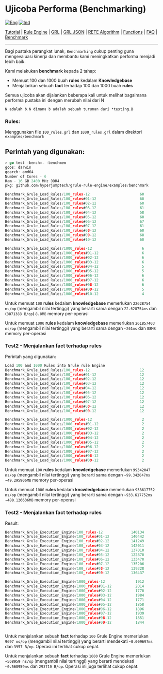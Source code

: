 # Ujicoba Performa (Benchmarking)

[![Eng](https://github.com/gosquared/flags/blob/master/flags/flags/flat/24/United-Kingdom.png?raw=true)](Benchmarking_en.md)
[![Ind](https://github.com/gosquared/flags/blob/master/flags/flags/flat/24/Indonesia.png?raw=true)](Benchmarking_id.md)

[Tutorial](Tutorial_id.md) | [Rule Engine](RuleEngine_id.md) | [GRL](GRL_id.md) | [GRL JSON](GRL_JSON_id.md) | [RETE Algorithm](RETE_id.md) | [Functions](Function_id.md) | [FAQ](FAQ_id.md) | [Benchmark](Benchmarking_id.md)

---

Bagi pustaka perangkat lunak, `Benchmarking` cukup penting guna mengevaluasi kinerja dan membantu kami meningkatkan performa menjadi lebih baik.

Kami melakukan __benchmark__ kepada 2 tahap:
* Memuat 100 dan 1000 buah __rules__ kedalam __Knowledgebase__
* Menjalankan sebuah __fact__ terhadap 100 dan 1000 buah __rules__

Semua ujicoba akan dijalankan beberapa kali untuk melihat bagaimana performa pustaka ini dengan merubah nilai dari N

`N adalah b.N dimana b adalah sebuah turunan dari *testing.B`

### Rules:
Menggunakan file `100_rules.grl` dan `1000_rules.grl` dalam direktori `examples/benchmark`

Perintah yang digunakan:
---
```go
> go test -bench=. -benchmem
goos: darwin
goarch: amd64
Number of Cores - 6
Ram - 16 GB 2400 MHz DDR4
pkg: github.com/hyperjumptech/grule-rule-engine/examples/benchmark

Benchmark_Grule_Load_Rules/100_rules-12                       60          20968700 ns/op         8871574 B/op     216554 allocs/op
Benchmark_Grule_Load_Rules/100_rules#01-12                    60          20800060 ns/op         8871255 B/op     216552 allocs/op
Benchmark_Grule_Load_Rules/100_rules#02-12                    60          21284699 ns/op         8871410 B/op     216553 allocs/op
Benchmark_Grule_Load_Rules/100_rules#03-12                    61          20414968 ns/op         8871317 B/op     216552 allocs/op
Benchmark_Grule_Load_Rules/100_rules#04-12                    58          20618596 ns/op         8871612 B/op     216554 allocs/op
Benchmark_Grule_Load_Rules/100_rules#05-12                    60          21217303 ns/op         8871294 B/op     216552 allocs/op
Benchmark_Grule_Load_Rules/100_rules#06-12                    67          21312189 ns/op         8871592 B/op     216554 allocs/op
Benchmark_Grule_Load_Rules/100_rules#07-12                    61          20592475 ns/op         8871213 B/op     216552 allocs/op
Benchmark_Grule_Load_Rules/100_rules#08-12                    60          22628754 ns/op         8871388 B/op     216553 allocs/op
Benchmark_Grule_Load_Rules/100_rules#09-12                    68          21192157 ns/op         8871223 B/op     216552 allocs/op
Benchmark_Grule_Load_Rules/100_rules#10-12                    60          21242572 ns/op         8871226 B/op     216552 allocs/op

Benchmark_Grule_Load_Rules/1000_rules-12                       6         209761389 ns/op        88641262 B/op    2141287 allocs/op
Benchmark_Grule_Load_Rules/1000_rules#01-12                    6         204268674 ns/op        88644670 B/op    2141304 allocs/op
Benchmark_Grule_Load_Rules/1000_rules#02-12                    6         210895687 ns/op        88639476 B/op    2141278 allocs/op
Benchmark_Grule_Load_Rules/1000_rules#03-12                    6         214102248 ns/op        88642209 B/op    2141293 allocs/op
Benchmark_Grule_Load_Rules/1000_rules#04-12                    5         268977045 ns/op        88639793 B/op    2141279 allocs/op
Benchmark_Grule_Load_Rules/1000_rules#05-12                    5         211837045 ns/op        88641822 B/op    2141289 allocs/op
Benchmark_Grule_Load_Rules/1000_rules#06-12                    6         221863753 ns/op        88642209 B/op    2141293 allocs/op
Benchmark_Grule_Load_Rules/1000_rules#07-12                    6         223676073 ns/op        88643585 B/op    2141299 allocs/op
Benchmark_Grule_Load_Rules/1000_rules#08-12                    6         224317362 ns/op        88643070 B/op    2141297 allocs/op
Benchmark_Grule_Load_Rules/1000_rules#09-12                    5         241930711 ns/op        88641422 B/op    2141289 allocs/op
Benchmark_Grule_Load_Rules/1000_rules#10-12                    4         261857403 ns/op        88637592 B/op    2141269 allocs/op

```

Untuk memuat `100` __rules__ kedalam __knowledgebase__ memerlukan `22628754 ns/op` (mengambil nilai tertinggi) yang berarti sama dengan `22.628754ms` dan (`8871388 B/op`) `8.8MB` memory per-operasi

Untuk memuat `1000` __rules__ kedalam __knowledgebase__ memerlukan `261857403 ns/op` (mengambil nilai tertinggi) yang berarti sama dengan `~261ms` dan `88MB` memory per-operasi

### Test2 - Menjalankan fact terhadap rules
Perintah yang digunakan: 
```go
Load 100 and 1000 Rules into Grule rule Engine
Benchmark_Grule_Load_Rules/100_rules-12                       12          96674568 ns/op        49297966 B/op     731119 allocs/op
Benchmark_Grule_Load_Rules/100_rules#01-12                    12          97915910 ns/op        49293839 B/op     731103 allocs/op
Benchmark_Grule_Load_Rules/100_rules#02-12                    12          97716674 ns/op        49293398 B/op     731129 allocs/op
Benchmark_Grule_Load_Rules/100_rules#03-12                    12          97227219 ns/op        49299542 B/op     731145 allocs/op
Benchmark_Grule_Load_Rules/100_rules#04-12                    12          99342047 ns/op        49295906 B/op     731131 allocs/op
Benchmark_Grule_Load_Rules/100_rules#05-12                    12          98636912 ns/op        49297570 B/op     731228 allocs/op
Benchmark_Grule_Load_Rules/100_rules#06-12                    12          98414282 ns/op        49297168 B/op     731122 allocs/op
Benchmark_Grule_Load_Rules/100_rules#07-12                    12          97733003 ns/op        49299440 B/op     731184 allocs/op
Benchmark_Grule_Load_Rules/100_rules#08-12                    12          98122635 ns/op        49297690 B/op     731132 allocs/op
Benchmark_Grule_Load_Rules/100_rules#09-12                    12          98451525 ns/op        49292262 B/op     731055 allocs/op

Benchmark_Grule_Load_Rules/1000_rules-12                       2         933617752 ns/op        488126636 B/op   7239752 allocs/op
Benchmark_Grule_Load_Rules/1000_rules#01-12                    2         926896605 ns/op        488120920 B/op   7239869 allocs/op
Benchmark_Grule_Load_Rules/1000_rules#02-12                    2         928509980 ns/op        488118076 B/op   7239757 allocs/op
Benchmark_Grule_Load_Rules/1000_rules#03-12                    2         926093793 ns/op        488119492 B/op   7239927 allocs/op
Benchmark_Grule_Load_Rules/1000_rules#04-12                    2         924214904 ns/op        488154840 B/op   7240215 allocs/op
Benchmark_Grule_Load_Rules/1000_rules#05-12                    2         928009912 ns/op        488078180 B/op   7239902 allocs/op
Benchmark_Grule_Load_Rules/1000_rules#06-12                    2         925822584 ns/op        488082700 B/op   7239303 allocs/op
Benchmark_Grule_Load_Rules/1000_rules#07-12                    2         923116273 ns/op        488088032 B/op   7239301 allocs/op
Benchmark_Grule_Load_Rules/1000_rules#08-12                    2         924545950 ns/op        488103888 B/op   7240207 allocs/op
Benchmark_Grule_Load_Rules/1000_rules#09-12                    2         930476936 ns/op        488166652 B/op   7240389 allocs/op


```

Untuk memuat `100` __rules__ kedalam __knowledgebase__ memerlukan `99342047 ns/op` (mengambil nilai tertinggi) yang berarti sama dengan `~99.342047ms` `~49.295906MB` memory per-operasi

Untuk memuat `1000` __rules__ kedalam __knowledgebase__ memerlukan `933617752 ns/op` (mengambil nilai tertinggi) yang berarti sama dengan `~933.617752ms` `~488.126636MB` memory per-operasi

### Test2 - Menjalankan fact terhadap rules
Result:
```go
Benchmark_Grule_Execution_Engine/100_rules-12             140134              8175 ns/op            3939 B/op         59 allocs/op
Benchmark_Grule_Execution_Engine/100_rules#01-12          140442              8240 ns/op            3939 B/op         59 allocs/op
Benchmark_Grule_Execution_Engine/100_rules#02-12          141249              8151 ns/op            3937 B/op         59 allocs/op
Benchmark_Grule_Execution_Engine/100_rules#03-12          142011              8191 ns/op            3935 B/op         59 allocs/op
Benchmark_Grule_Execution_Engine/100_rules#04-12          137010              8226 ns/op            3947 B/op         59 allocs/op
Benchmark_Grule_Execution_Engine/100_rules#05-12          122870              9112 ns/op            3989 B/op         59 allocs/op
Benchmark_Grule_Execution_Engine/100_rules#06-12          133470              9697 ns/op            3957 B/op         59 allocs/op
Benchmark_Grule_Execution_Engine/100_rules#07-12          135206              8210 ns/op            3952 B/op         59 allocs/op
Benchmark_Grule_Execution_Engine/100_rules#08-12          139328              8213 ns/op            3941 B/op         59 allocs/op
Benchmark_Grule_Execution_Engine/100_rules#09-12          136437              8287 ns/op            3949 B/op         59 allocs/op

Benchmark_Grule_Execution_Engine/1000_rules-12              1912            525881 ns/op          273244 B/op       3843 allocs/op
Benchmark_Grule_Execution_Engine/1000_rules#01-12           2014            508415 ns/op          260310 B/op       3651 allocs/op
Benchmark_Grule_Execution_Engine/1000_rules#02-12           1770            568959 ns/op          293710 B/op       4147 allocs/op
Benchmark_Grule_Execution_Engine/1000_rules#03-12           1984            513188 ns/op          263958 B/op       3706 allocs/op
Benchmark_Grule_Execution_Engine/1000_rules#04-12           1771            566971 ns/op          293550 B/op       4145 allocs/op
Benchmark_Grule_Execution_Engine/1000_rules#05-12           1858            541169 ns/op          280695 B/op       3954 allocs/op
Benchmark_Grule_Execution_Engine/1000_rules#06-12           1896            530956 ns/op          275395 B/op       3875 allocs/op
Benchmark_Grule_Execution_Engine/1000_rules#07-12           1939            522682 ns/op          269694 B/op       3790 allocs/op
Benchmark_Grule_Execution_Engine/1000_rules#08-12           1851            545408 ns/op          281652 B/op       3968 allocs/op
Benchmark_Grule_Execution_Engine/1000_rules#09-12           1844            543697 ns/op          282657 B/op       3983 allocs/op



```

Untuk menjalankan sebuah __fact__ terhadap `100` Grule Engine memerlukan `9697 ns/op` (mengambil nilai tertinggi) yang berarti mendekati `~0.009697ms` dan `3957 B/op`. Operasi ini terlihat cukup cepat.

Untuk menjalankan sebuah __fact__ terhadap `1000` Grule Engine memerlukan `~568959 ns/op` (mengambil nilai tertinggi) yang berarti mendekati `~0.568959ms` dan `293710 B/op`. Operasi ini juga terlihat cukup cepat.



